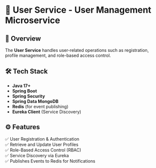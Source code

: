 
# 👤 User Service - User Management Microservice

## 📌 Overview

The **User Service** handles user-related operations such as registration, profile management, and role-based access control.

## 🛠️ Tech Stack

- **Java 17+**
- **Spring Boot**
- **Spring Security**
- **Spring Data MongoDB**
- **Redis** (for event publishing)
- **Eureka Client** (Service Discovery)

## ⚙️ Features
✅ User Registration & Authentication<br>
✅ Retrieve and Update User Profiles<br>
✅ Role-Based Access Control (RBAC)<br>
✅ Service Discovery via Eureka<br>
✅ Publishes Events to Redis for Notifications<br>
